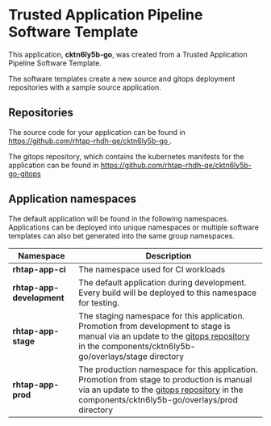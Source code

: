 # Trusted Application Pipeline Software Template

This application, **cktn6ly5b-go**, was created from a Trusted Application Pipeline Software Template.

The software templates create a new source and gitops deployment repositories with a sample source application. 

## Repositories

The source code for your application can be found in [https://github.com/rhtap-rhdh-qe/cktn6ly5b-go ](https://github.com/rhtap-rhdh-qe/cktn6ly5b-go ).
 
The gitops repository, which contains the kubernetes manifests for the application can be found in 
[https://github.com/rhtap-rhdh-qe/cktn6ly5b-go-gitops ](https://github.com/rhtap-rhdh-qe/cktn6ly5b-go-gitops ) 

## Application namespaces 

The default application will be found in the following namespaces. Applications can be deployed into unique namespaces or multiple software templates can also bet generated into the same group namespaces.  

|  Namespace   |  Description   |  
| -------- | -------- |
| **rhtap-app-ci** | The namespace used for CI workloads |
| **rhtap-app-development** | The default application during development. Every build will be deployed to this namespace for testing. |
| **rhtap-app-stage** | The staging namespace for this application. Promotion from development to stage is manual via an update to the [gitops repository](https://github.com/rhtap-rhdh-qe/cktn6ly5b-go-gitops ) in the components/cktn6ly5b-go/overlays/stage directory |
| **rhtap-app-prod** | The production namespace for this application. Promotion from stage to production is manual via an update to the [gitops repository](https://github.com/rhtap-rhdh-qe/cktn6ly5b-go-gitops ) in the components/cktn6ly5b-go/overlays/prod directory |